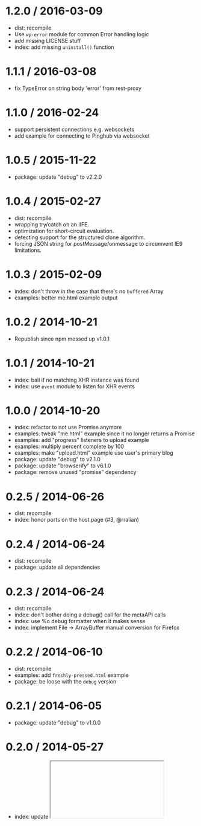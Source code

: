 
1.2.0 / 2016-03-09
==================

  * dist: recompile
  * Use `wp-error` module for common Error handling logic
  * add missing LICENSE stuff
  * index: add missing `uninstall()` function

1.1.1 / 2016-03-08
==================

  * fix TypeError on string body 'error' from rest-proxy

1.1.0 / 2016-02-24
==================

  * support persistent connections e.g. websockets
  * add example for connecting to Pinghub via websocket

1.0.5 / 2015-11-22
==================

  * package: update "debug" to v2.2.0

1.0.4 / 2015-02-27
==================

  * dist: recompile
  * wrapping try/catch on an IIFE.
  * optimization for short-circuit evaluation.
  * detecting support for the structured clone algorithm.
  * forcing JSON string for postMessage/onmessage to circumvent IE9 limitations.

1.0.3 / 2015-02-09
==================

  * index: don't throw in the case that there's no `buffered` Array
  * examples: better me.html example output

1.0.2 / 2014-10-21
==================

  * Republish since npm messed up v1.0.1

1.0.1 / 2014-10-21
==================

  * index: bail if no matching XHR instance was found
  * index: use `event` module to listen for XHR events

1.0.0 / 2014-10-20
==================

  * index: refactor to not use Promise anymore
  * examples: tweak "me.html" example since it no longer returns a Promise
  * examples: add "progress" listeners to upload example
  * examples: multiply percent complete by 100
  * examples: make "upload.html" example use user's primary blog
  * package: update "debug" to v2.1.0
  * package: update "browserify" to v6.1.0
  * package: remove unused "promise" dependency

0.2.5 / 2014-06-26
==================

  * dist: recompile
  * index: honor ports on the host page (#3, @rralian)

0.2.4 / 2014-06-24
==================

  * dist: recompile
  * package: update all dependencies

0.2.3 / 2014-06-24
==================

  * dist: recompile
  * index: don't bother doing a debug() call for the metaAPI calls
  * index: use %o debug formatter when it makes sense
  * index: implement File -> ArrayBuffer manual conversion for Firefox

0.2.2 / 2014-06-10
==================

  * dist: recompile
  * examples: add `freshly-pressed.html` example
  * package: be loose with the `debug` version

0.2.1 / 2014-06-05
==================

  * package: update "debug" to v1.0.0

0.2.0 / 2014-05-27
==================

  * index: update <iframe> "src" URL
  * examples: fix <script> tag src location

0.1.1 / 2014-05-12
==================

  * examples: add `upload.html` example
  * index: rename `res` variable to `body`
  * index: bind to iframe "load" event before setting `.src`

0.1.0 / 2014-04-22
==================

  * initial release
